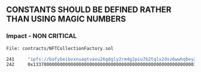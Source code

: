 ## CONSTANTS SHOULD BE DEFINED RATHER THAN USING MAGIC NUMBERS

### Impact - NON CRITICAL

```sh
File: contracts/NFTCollectionFactory.sol

241     "ipfs://bafybeibvxnuaqtvaxu26gdgly2rm4g2piu7b2tqlx2dsz6wwhqbey2gddy/"
242     0x1337000000000000000000000000000000000000000000000000000000001337
```


